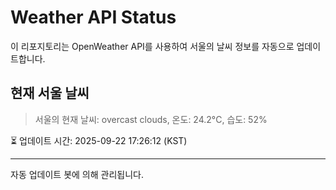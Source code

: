 
# Weather API Status

이 리포지토리는 OpenWeather API를 사용하여 서울의 날씨 정보를 자동으로 업데이트합니다.

## 현재 서울 날씨
> 서울의 현재 날씨: overcast clouds, 온도: 24.2°C, 습도: 52%

⏳ 업데이트 시간: 2025-09-22 17:26:12 (KST)

---
자동 업데이트 봇에 의해 관리됩니다.
